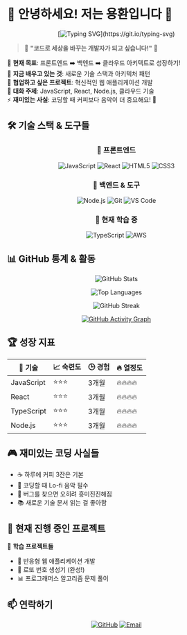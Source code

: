 # 🌟 안녕하세요! 저는 용환입니다 🌟

<div align="center">
  
[![Typing SVG](https://readme-typing-svg.herokuapp.com?font=Fira+Code&pause=1000&color=36BCF7&center=true&vCenter=true&width=600&lines=%F0%9F%9A%80+%ED%92%80%EC%8A%A4%ED%83%9D+%EA%B0%9C%EB%B0%9C%EC%9E%90%EA%B0%80+%EB%90%98%EA%B3%A0+%EC%8B%B6%EC%96%B4%EC%9A%94!;%F0%9F%8C%A9%EF%B8%8F+%ED%81%B4%EB%9D%BC%EC%9A%B0%EB%93%9C+%EC%95%84%ED%82%A4%ED%85%8D%ED%8A%B8+%EA%BF%88%EA%BE%B8%EB%8A%94+%EC%A4%91;%F0%9F%92%A1+%EC%83%88%EB%A1%9C%EC%9A%B4+%EA%B8%B0%EC%88%A0%EC%9D%84+%EB%B0%B0%EC%9A%B0%EB%8A%94+%EA%B2%83%EC%9D%84+%EC%A2%8B%EC%95%84%ED%95%B4%EC%9A%94!)](https://git.io/typing-svg)

</div>

> 💫 **"코드로 세상을 바꾸는 개발자가 되고 싶습니다!"** 💫

🎯 **현재 목표**: 프론트엔드 ➡️ 백엔드 ➡️ 클라우드 아키텍트로 성장하기!  
🌱 **지금 배우고 있는 것**: 새로운 기술 스택과 아키텍처 패턴  
🤝 **협업하고 싶은 프로젝트**: 혁신적인 웹 애플리케이션 개발  
💬 **대화 주제**: JavaScript, React, Node.js, 클라우드 기술  
⚡ **재미있는 사실**: 코딩할 때 커피보다 음악이 더 중요해요! 🎵

## 🛠️ 기술 스택 & 도구들

<div align="center">

### 🎨 프론트엔드

![JavaScript](https://img.shields.io/badge/-JavaScript-F7DF1E?style=for-the-badge&logo=javascript&logoColor=black)
![React](https://img.shields.io/badge/-React-61DAFB?style=for-the-badge&logo=react&logoColor=black)
![HTML5](https://img.shields.io/badge/-HTML5-E34F26?style=for-the-badge&logo=html5&logoColor=white)
![CSS3](https://img.shields.io/badge/-CSS3-1572B6?style=for-the-badge&logo=css3&logoColor=white)

### 🔧 백엔드 & 도구

![Node.js](https://img.shields.io/badge/-Node.js-339933?style=for-the-badge&logo=node.js&logoColor=white)
![Git](https://img.shields.io/badge/-Git-F05032?style=for-the-badge&logo=git&logoColor=white)
![VS Code](https://img.shields.io/badge/-VS%20Code-007ACC?style=for-the-badge&logo=visual-studio-code&logoColor=white)

### 🌟 현재 학습 중

![TypeScript](https://img.shields.io/badge/-TypeScript-3178C6?style=for-the-badge&logo=typescript&logoColor=white)
![AWS](https://img.shields.io/badge/-AWS-232F3E?style=for-the-badge&logo=amazon-aws&logoColor=white)

</div>

## 📊 GitHub 통계 & 활동

<div align="center">

![GitHub Stats](https://github-readme-stats.vercel.app/api?username=yonghwan0688&show_icons=true&theme=tokyonight&hide_border=true&bg_color=0D1117)

![Top Languages](https://github-readme-stats.vercel.app/api/top-langs/?username=yonghwan0688&layout=compact&theme=tokyonight&hide_border=true&bg_color=0D1117)

![GitHub Streak](https://github-readme-streak-stats.herokuapp.com/?user=yonghwan0688&theme=tokyonight&hide_border=true&background=0D1117)

[![GitHub Activity Graph](https://github-readme-activity-graph.vercel.app/graph?username=yonghwan0688&theme=tokyo-night&hide_border=true&bg_color=0D1117)](https://github.com/yonghwan0688)

</div>

## 🏆 성장 지표

<div align="center">

| 🎯 기술    | 📈 숙련도 | 🕒 경험 | 🔥 열정도 |
| ---------- | --------- | ------- | --------- |
| JavaScript | ⭐⭐⭐    | 3개월   | 🔥🔥🔥🔥  |
| React      | ⭐⭐⭐    | 3개월   | 🔥🔥🔥🔥  |
| TypeScript | ⭐⭐⭐    | 3개월   | 🔥🔥🔥🔥  |
| Node.js    | ⭐⭐⭐    | 3개월   | 🔥🔥🔥🔥  |

</div>

## 🎮 재미있는 코딩 사실들

- ☕ 하루에 커피 3잔은 기본
- 🎵 코딩할 때 Lo-fi 음악 필수
- 🐛 버그를 찾으면 오히려 흥미진진해짐
- 📚 새로운 기술 문서 읽는 걸 좋아함

## 🌈 현재 진행 중인 프로젝트

🚀 **학습 프로젝트들**

- 📱 반응형 웹 애플리케이션 개발
- 🎲 로또 번호 생성기 (완성!)
- 📊 프로그래머스 알고리즘 문제 풀이

## 📫 연락하기

<div align="center">

[![GitHub](https://img.shields.io/badge/-GitHub-181717?style=for-the-badge&logo=github&logoColor=white)](https://github.com/yonghwan0688)
[![Email](https://img.shields.io/badge/-Email-D14836?style=for-the-badge&logo=gmail&logoColor=white)](mailto:yonghwan0688@gmail.com)
